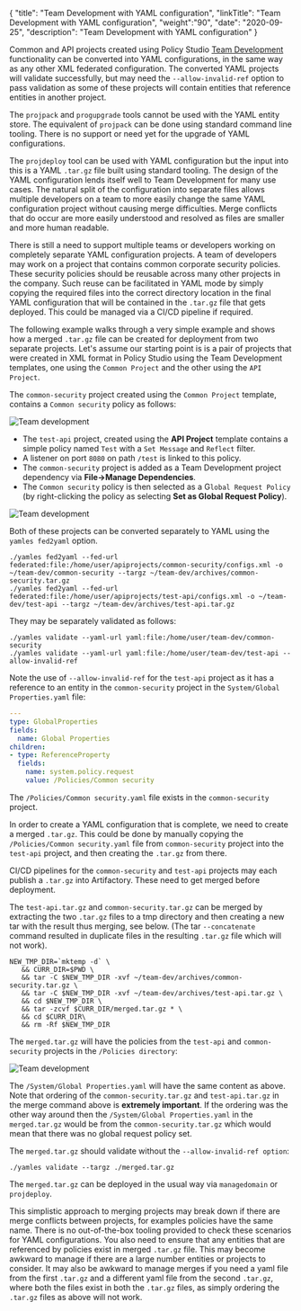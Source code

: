 {
"title": "Team Development with YAML configuration",
"linkTitle": "Team Development with YAML configuration",
"weight":"90",
"date": "2020-09-25",
"description": "Team Development with YAML configuration"
}

Common and API projects created using Policy Studio [Team Development](/docs/apigtw_devops/team_dev_practices/#enable-team-development-in-policy-studio) functionality can be converted into YAML configurations, in the same way as any other XML federated configuration. The converted YAML projects will validate successfully, but may need the `--allow-invalid-ref` option to pass validation as some of these projects will contain entities that reference entities in another project.

The `projpack` and `progupgrade` tools cannot be used with the YAML entity store. The equivalent of `projpack` can be done using standard command line tooling. There is no support or need yet for the upgrade of YAML configurations.

The `projdeploy` tool can be used with YAML configuration but the input into this is a YAML `.tar.gz` file built using standard tooling. The design of the YAML configuration lends itself well to Team Development for many use cases. The natural split of the configuration into separate files allows multiple developers on a team to more easily change the same YAML configuration project without causing merge difficulties. Merge conflicts that do occur are more easily understood and resolved as files are smaller and more human readable.

There is still a need to support multiple teams or developers working on completely separate YAML configuration projects. A team of developers may work on a project that contains common corporate security policies. These security policies should be reusable across many other projects in the company. Such reuse can be facilitated in YAML mode by simply copying the required files into the correct directory location in the final YAML configuration that will be contained in the `.tar.gz` file that gets deployed. This could be managed via a CI/CD pipeline if required.

The following example walks through a very simple example and shows how a merged `.tar.gz` file can be created for deployment from two separate projects. Let's assume our starting point is is a pair of projects that were created in XML format in Policy Studio using the Team Development templates, one using the `Common Project` and the other using the `API Project`.

The `common-security` project created using the `Common Project` template, contains a `Common security` policy as follows:

![Team development](/Images/apim_yamles/yamles_team_dev.png)

* The `test-api` project, created using the **API Project** template contains a simple policy named `Test` with a `Set Message` and `Reflect` filter.
* A listener on port `8080` on path `/test` is linked to this policy.
* The `common-security` project is added as a Team Development project dependency via **File→Manage Dependencies**.
* The `Common security` policy is then selected as a G`lobal Request Policy` (by right-clicking the policy as selecting **Set as Global Request Policy**).

![Team development](/Images/apim_yamles/yamles_team_dev_2.png)

Both of these projects can be converted separately to YAML using the `yamles fed2yaml` option.

```
./yamles fed2yaml --fed-url federated:file:/home/user/apiprojects/common-security/configs.xml -o ~/team-dev/common-security --targz ~/team-dev/archives/common-security.tar.gz
./yamles fed2yaml --fed-url federated:file:/home/user/apiprojects/test-api/configs.xml -o ~/team-dev/test-api --targz ~/team-dev/archives/test-api.tar.gz
```

They may be separately validated as follows:

```
./yamles validate --yaml-url yaml:file:/home/user/team-dev/common-security
./yamles validate --yaml-url yaml:file:/home/user/team-dev/test-api --allow-invalid-ref
```

Note the use of `--allow-invalid-ref` for the `test-api` project as it has a reference to an entity in the `common-security` project in the `System/Global Properties.yaml` file:

```yaml
---
type: GlobalProperties
fields:
  name: Global Properties
children:
- type: ReferenceProperty
  fields:
    name: system.policy.request
    value: /Policies/Common security
```

The `/Policies/Common security.yaml` file exists in the `common-security` project.

In order to create a YAML configuration that is complete, we need to create a merged `.tar.gz`. This could be done by manually copying the  `/Policies/Common security.yaml` file from `common-security` project into the  `test-api` project, and then creating the `.tar.gz` from there.

CI/CD pipelines for the `common-security` and `test-api` projects may each publish a `.tar.gz` into Artifactory. These need to get merged before deployment.

The `test-api.tar.gz` and `common-security.tar.gz` can be merged by extracting the two `.tar.gz` files to a tmp directory and then creating a new tar with the result thus merging, see below.
(The tar `--concatenate` command resulted in duplicate files in the resulting `.tar.gz` file which will not work).

```
NEW_TMP_DIR=`mktemp -d` \
   && CURR_DIR=$PWD \
   && tar -C $NEW_TMP_DIR -xvf ~/team-dev/archives/common-security.tar.gz \
   && tar -C $NEW_TMP_DIR -xvf ~/team-dev/archives/test-api.tar.gz \
   && cd $NEW_TMP_DIR \
   && tar -zcvf $CURR_DIR/merged.tar.gz * \
   && cd $CURR_DIR\
   && rm -Rf $NEW_TMP_DIR
```

The `merged.tar.gz` will have the policies from the `test-api` and `common-security` projects in the `/Policies directory`:

![Team development](/Images/apim_yamles/yamles_team_dev_3.png)

The `/System/Global Properties.yaml` will have the same content as above. Note that ordering of the `common-security.tar.gz` and `test-api.tar.gz` in the merge command above is **extremely important**. If the ordering was the other way around then the `/System/Global Properties.yaml` in the `merged.tar.gz` would be from the `common-security.tar.gz` which would mean that there was no global request policy set.

The `merged.tar.gz` should validate without the `--allow-invalid-ref option`:

```
./yamles validate --targz ./merged.tar.gz
```

The `merged.tar.gz` can be deployed in the usual way via `managedomain` or `projdeploy`.

This simplistic approach to merging projects may break down if there are merge conflicts between projects, for examples policies have the same name. There is no out-of-the-box tooling provided to check these scenarios for YAML configurations. You also need to ensure that any entities that are referenced by policies exist in merged `.tar.gz` file. This may become awkward to manage if there are a large number entities or projects to consider. It may also be awkward to manage merges if you need a yaml file from the first `.tar.gz` and a different yaml file from the second `.tar.gz`, where both the files exist in both the `.tar.gz` files, as simply ordering the `.tar.gz` files as above will not work.
